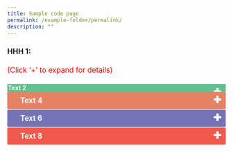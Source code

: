 ```yaml
---
title: Sample code page
permalink: /example-folder/permalink/
description: ""
---
```

<p style="font-size:120%; margin-top: 0px; margin-bottom:20px; line-height:1.35; padding:10px 0 0 0"><b>HHH 1:</b></p><p style="font-size:120%; color:red; margin-top: 0px; margin-bottom:20px; line-height:1.35;">(Click ‘+’ to expand for details)</p><input type="checkbox" id="Environment"><label for="Environment" style="background-color: #60C090; color:#f7f7f7;"><b>Text 2</b></label><div class="content" style="background-color:#edf4fa;">
<p style="font-size:18px; margin-top: 2px; margin-bottom:0px; line-height:1.35;">Text 3</p></div><input type="checkbox" id="Healthy Living"><label for="Healthy Living" style="background-color: #E58265; color:#f7f7f7;"><b>Text 4</b></label><div class="content" style="background-color:#edf4fa;">
<p style="font-size:18px; margin-top: 2px; margin-bottom:0px; line-height:1.35;">Text 5</p></div><input type="checkbox" id="Lifelong Learning"><label for="Lifelong Learning" style="background-color: #7573B5; color:#f7f7f7;"><b>Text 6</b></label><div class="content" style="background-color:#edf4fa;">
<p style="font-size:18px; margin-top: 2px; margin-bottom:0px; line-height:1.35;"> Text 7</p></div><input type="checkbox" id="Social Good"><label for="Social Good" style="background-color: #F05A4D; color:#f7f7f7;"><b>Text 8</b></label><div class="content" style="background-color:#edf4fa;">
<p style="font-size:18px; margin-top: 2px; margin-bottom:0px; line-height:1.35;">
Text 9</p></div>
<table style="font-size:120%">
	


<style>
td
	{
			display: table-cell;
			vertical-align: middle;
	}
input
		{
			display: none;
		}
label 
		{
			display: block;    
			font-size: 120%;
			padding: 10px 30px;
			margin: 0 0 1px 0;
			cursor: pointer;
			background: #153855;
			border-radius: 3px;
			color: #FFF;
			transition: ease .5s;
			position: relative;
		}
label:hover 
	{
			background: #346f9e;
	}
label::after 
	{
			font-family: "Font Awesome 5 Free";
			content: '\271A';
			font-weight: bold;
			font-size: 22px;
			position: absolute;
			right: 10px;
			top: 6px;
	}
input:checked + label::after
	{
			content: '\2716';
	}
.content 
	{
			background: #FFFFFF;
			padding: 10px 25px;
			margin: 0 0 1px 0;
			border-radius: 3px;
	}
input + label + .content
	{
			display: none;
	}
input:checked + label + .content 
	{
			display: block;
	}
</style>


	

	






	

	
</table>